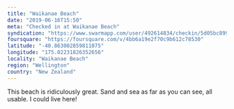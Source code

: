 ```yaml
---
title: "Waikanae Beach"
date: "2019-06-16T15:50"
meta: "Checked in at Waikanae Beach"
syndication: "https://www.swarmapp.com/user/492614834/checkin/5d05bc8996df08000883a70a"
foursquare: "https://foursquare.com/v/4bb6a19e2f70c9b612c78530"
latitude: "-40.863002859811075"
longitude: "175.02231826352656"
locality: "Waikanae Beach"
region: "Wellington"
country: "New Zealand"
---
```

This beach is ridiculously great. Sand and sea as far as you can see, all usable. I could live here!
